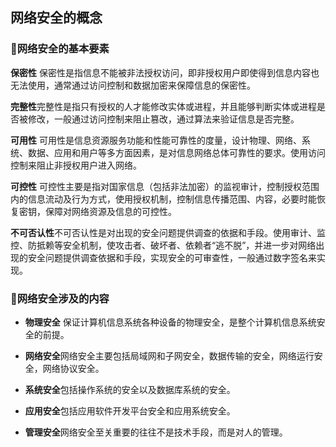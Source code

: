 ## 网络安全的概念

### 📑网络安全的基本要素

**保密性** 保密性是指信息不能被非法授权访问，即非授权用户即使得到信息内容也无法使用，通常通过访问控制和数据加密来保障信息的保密性。

**完整性**完整性是指只有授权的人才能修改实体或进程，并且能够判断实体或进程是否被修改，一般通过访问控制来阻止篡改，通过算法来验证信息是否完整。

**可用性** 可用性是信息资源服务功能和性能可靠性的度量，设计物理、网络、系统、数据、应用和用户等多方面因素，是对信息网络总体可靠性的要求。使用访问控制来阻止非授权用户进入网络。

**可控性** 可控性主要是指对国家信息（包括非法加密）的监视审计，控制授权范围内的信息流动及行为方式，使用授权机制，控制信息传播范围、内容，必要时能恢复密钥，保障对网络资源及信息的可控性。

**不可否认性**不可否认性是对出现的安全问题提供调查的依据和手段。使用审计、监控、防抵赖等安全机制，使攻击者、破坏者、依赖者“逃不脱”，并进一步对网络出现的安全问题提供调查依据和手段，实现安全的可审查性，一般通过数字签名来实现。

### 📒网络安全涉及的内容

* **物理安全** 保证计算机信息系统各种设备的物理安全，是整个计算机信息系统安全的前提。
* **网络安全**网络安全主要包括局域网和子网安全，数据传输的安全，网络运行安全，网络协议安全。

* **系统安全**包括操作系统的安全以及数据库系统的安全。
* **应用安全**包括应用软件开发平台安全和应用系统安全。

* **管理安全**网络安全至关重要的往往不是技术手段，而是对人的管理。
